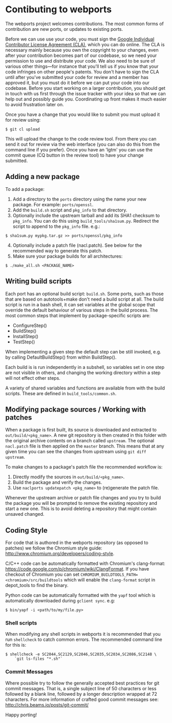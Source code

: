 # Contibuting to webports #

The webports project welcomes contributions.  The most common forms of
contribution are new ports, or updates to existing ports.

Before we can use use your code, you must sign the [Google Individual
Contributor License Agreement (CLA)][cla], which you can do online. The CLA is
necessary mainly because you own the copyright to your changes, even after your
contribution becomes part of our codebase, so we need your permission to use and
distribute your code. We also need to be sure of various other things—for
instance that you'll tell us if you know that your code infringes on other
people's patents. You don't have to sign the CLA until after you've submitted
your code for review and a member has approved it, but you must do it before we
can put your code into our codebase.  Before you start working on a larger
contribution, you should get in touch with us first through the issue tracker
with your idea so that we can help out and possibly guide you. Coordinating up
front makes it much easier to avoid frustration later on.

Once you have a change that you would like to submit you must upload it for
review using:

```
$ git cl upload
```

This will upload the change to the code review tool.  From there you can send it
out for review via the web interface (you can also do this from the command line
if you prefer).  Once you have an 'lgtm' you can use the commit queue (CQ button
in the review tool) to have your change submitted.

## Adding a new package ##

To add a package:

1. Add a directory to the `ports` directory using the name your new package.
   For example: `ports/openssl`.
2. Add the `build.sh` script and `pkg_info` to that directory.
3. Optionally include the upstream tarball and add its SHA1 checksum to
   `pkg_info`. You can do this using `build_tools/sha1sum.py`.  Redirect the
   script to append to the `pkg_info` file.  e.g.:

```
$ sha1sum.py mypkg.tar.gz >> ports/openssl/pkg_info
```

4. Optionally include a patch file (nacl.patch). See below for the
   recommended way to generate this patch.
5. Make sure your package builds for all architectures:

```
$ ./make_all.sh <PACKAGE_NAME>
```

## Writing build scripts ##

Each port has an optional build script: ``build.sh``.  Some ports, such as
those that are based on autotools+make don't need a build script at all. The
build script is run in a bash shell, it can set variables at the global scope
that override the default behaviour of various steps in the build process. The
most common steps that implement by package-specific scripts are:

- ConfigureStep()
- BuildStep()
- InstallStep()
- TestStep()

When implementing a given step the default step can be still invoked, e.g.
by calling DefaultBuildStep() from within BuildStep().

Each build is is run independently in a subshell, so variables set in one
step are not visible in others, and changing the working directory within a
step will not effect other steps.

A variety of shared variables and functions are available from with the build
scripts.  These are defined in `build_tools/common.sh`.

## Modifying package sources / Working with patches ##

When a package is first built, its source is downloaded and extracted to
``out/build/<pkg_name>``. A new git repository is then created in this
folder with the original archive contents on a branch called ``upstream``. The
optional ``nacl.patch`` file is then applied on the ``master`` branch. This
means that at any given time you can see the changes from upstream using ``git
diff upstream``.

To make changes to a package's patch file the recommended workflow is:

1. Directly modify the sources in ``out/build/<pkg_name>``.
2. Build the package and verify the changes.
3. Use ``naclports updatepatch <pkg_name>`` to (re)generate the patch file.

Whenever the upstream archive or patch file changes and you try to build the
package you will be prompted to remove the existing repository and start a new
one. This is to avoid deleting a repository that might contain unsaved changed.

## Coding Style ##

For code that is authored in the webports repository (as opposed to patches)
we follow the Chromium style guide:
http://www.chromium.org/developers/coding-style.

C/C++ code can be automatically formatted with Chromium's clang-format:
https://code.google.com/p/chromium/wiki/ClangFormat. If you have checkout of
Chromium you can set `CHROMIUM_BUILDTOOLS_PATH=<chromium>/src/buildtools`
which will enable the `clang-format` script in depot\_tools to find the binary.

Python code can be automatically formatted with the `yapf` tool which is
automatically downloaded during `gclient sync`. e.g:

```
$ bin/yapf -i <path/to/my/file.py>
```

### Shell scripts ###

When modifying any shell scripts in webports it is recommended that you
run `shellcheck` to catch common errors.  The recommended command line
for this is:

```
$ shellcheck -e SC2044,SC2129,SC2046,SC2035,SC2034,SC2086,SC2148 \
    `git ls-files "*.sh"`
```

### Commit Messages ###

Where possible try to follow the generally accepted best practices for git
commit messages.  That is, a single subject line of 50 characters or less
followed by a blank line, followed by a longer description wrapped at 72
characters.  For more information of crafted good commit messages see:
http://chris.beams.io/posts/git-commit/


Happy porting!

[CLA]: https://developers.google.com/open-source/cla/individual?csw=1
